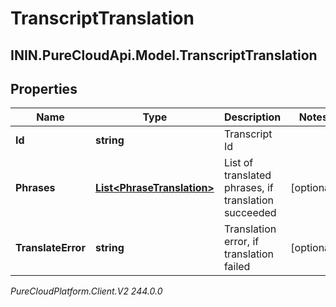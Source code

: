 # TranscriptTranslation

## ININ.PureCloudApi.Model.TranscriptTranslation

## Properties

|Name | Type | Description | Notes|
|------------ | ------------- | ------------- | -------------|
| **Id** | **string** | Transcript Id | |
| **Phrases** | [**List&lt;PhraseTranslation&gt;**](PhraseTranslation) | List of translated phrases, if translation succeeded | [optional] |
| **TranslateError** | **string** | Translation error, if translation failed | [optional] |



_PureCloudPlatform.Client.V2 244.0.0_
